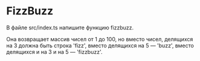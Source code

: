 # FizzBuzz

В файле src/index.ts напишите функцию fizzbuzz.

Она возвращает массив чисел от 1 до 100, но вместо чисел, делящихся на 3 должна быть строка 'fizz', вместо делящихся на 5 — 'buzz', вместо делящихся и на 3 и на 5 — 'fizzbuzz'.
